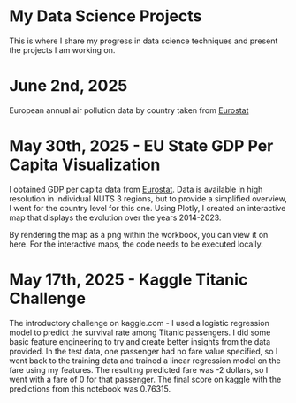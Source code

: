 # My Data Science Projects
This is where I share my progress in data science techniques and present the projects I am working on.

# June 2nd, 2025
European annual air pollution data by country taken from [Eurostat](https://ec.europa.eu/eurostat/databrowser/view/env_air_emis__custom_16946228/default/table?lang=en)

# May 30th, 2025 - EU State GDP Per Capita Visualization
I obtained GDP per capita data from [Eurostat](https://ec.europa.eu/eurostat/databrowser/view/nama_10r_3gdp/default/table?lang=en). Data is available in high resolution in individual NUTS 3 regions, but to provide a simplified overview, I went for the country level for this one. Using Plotly, I created an interactive map that displays the evolution over the years 2014-2023. 

By rendering the map as a png within the workbook, you can view it on here. For the interactive maps, the code needs to be executed locally.

# May 17th, 2025 - Kaggle Titanic Challenge
The introductory challenge on kaggle.com - I used a logistic regression model to predict the survival rate among Titanic passengers.
I did some basic feature engineering to try and create better insights from the data provided.
In the test data, one passenger had no fare value specified, so I went back to the training data and trained a linear regression model on the fare using my features. The resulting predicted fare was -2 dollars, so I went with a fare of 0 for that passenger.
The final score on kaggle with the predictions from this notebook was 0.76315.
